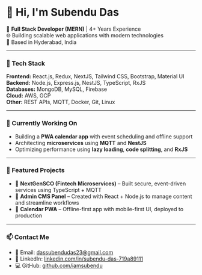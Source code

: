 # 👋 Hi, I'm Subendu Das

🎯 **Full Stack Developer (MERN)** | 4+ Years Experience  
🌐 Building scalable web applications with modern technologies  
📍 Based in Hyderabad, India

---

### 🧰 Tech Stack

**Frontend:** React.js, Redux, NextJS, Tailwind CSS, Bootstrap, Material UI  
**Backend:** Node.js, Express.js, NestJS, TypeScript, RxJS  
**Databases:** MongoDB, MySQL, Firebase  
**Cloud:** AWS, GCP  
**Other:** REST APIs, MQTT, Docker, Git, Linux

---

### 🔭 Currently Working On

- Building a **PWA calendar app** with event scheduling and offline support
- Architecting **microservices** using **MQTT** and **NestJS**
- Optimizing performance using **lazy loading**, **code splitting**, and **RxJS**

---

### 📌 Featured Projects

- 🔹 **NextGenSCO (Fintech Microservices)** – Built secure, event-driven services using TypeScript + MQTT
- 🔹 **Admin CMS Panel** – Created with React + Node.js to manage content and streamline workflows
- 🔹 **Calendar PWA** – Offline-first app with mobile-first UI, deployed to production

---

### 📫 Contact Me

- 📧 Email: dassubendudas23@gmail.com
- 🔗 LinkedIn: [linkedin.com/in/subendu-das-719a89111](https://www.linkedin.com/in/subendu-das-719a89111/)
- 💻 GitHub: [github.com/iamsubendu](https://github.com/iamsubendu)
